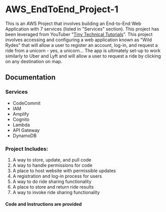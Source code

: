 # AWS_EndToEnd_Project-1
This is an AWS Project that involves building an End-to-End Web Application with 7 services (listed in "Services" section). This project has been leveraged from YouTuber "[Tiny Technical Tutorials](https://www.youtube.com/@TinyTechnicalTutorials)". 
This project involves accessing and configuring a web application known as "Wild Rydes" that will allow a user to register an account, log-in, and request a ride from a unicorn - yes, a unicorn...
The app is ultimately set-up to work similarly to Uber and Lyft and will allow a user to request a ride by clicking on any destination on map.

## Documentation
### Services
* CodeCommit
* IAM
* Amplify
* Cognito
* Lambda
* API Gateway
* DynamoDB

### Project Includes:
1. A way to store, update, and pull code
2. A way to handle permissions for code
3. A place to host website with permissible updates
4. A registration and log-in process for users
5. A way to do ride sharing functionality
6. A place to store and return ride results
7. A way to invoke ride sharing functionality

#### Code and Instructions are provided




